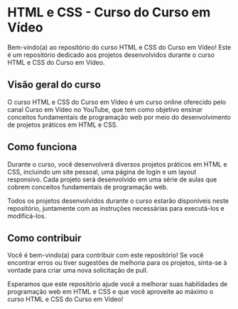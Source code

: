 # HTML e CSS - Curso do Curso em Vídeo

Bem-vindo(a) ao repositório do curso HTML e CSS do Curso em Vídeo! Este é um repositório dedicado aos projetos desenvolvidos durante o curso HTML e CSS do Curso em Vídeo.

## Visão geral do curso

O curso HTML e CSS do Curso em Vídeo é um curso online oferecido pelo canal Curso em Vídeo no YouTube, que tem como objetivo ensinar conceitos fundamentais de programação web por meio do desenvolvimento de projetos práticos em HTML e CSS.

## Como funciona

Durante o curso, você desenvolverá diversos projetos práticos em HTML e CSS, incluindo um site pessoal, uma página de login e um layout responsivo. Cada projeto será desenvolvido em uma série de aulas que cobrem conceitos fundamentais de programação web.

Todos os projetos desenvolvidos durante o curso estarão disponíveis neste repositório, juntamente com as instruções necessárias para executá-los e modificá-los.

## Como contribuir

Você é bem-vindo(a) para contribuir com este repositório! Se você encontrar erros ou tiver sugestões de melhoria para os projetos, sinta-se à vontade para criar uma nova solicitação de pull.

Esperamos que este repositório ajude você a melhorar suas habilidades de programação web em HTML e CSS e que você aproveite ao máximo o curso HTML e CSS do Curso em Vídeo!
